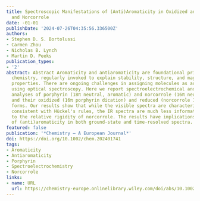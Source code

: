 ```yaml
---
title: Spectroscopic Manifestations of (Anti)Aromaticity in Oxidized and Reduced Porphyrin
  and Norcorrole
date: -01-01
publishDate: '2024-07-26T04:35:56.336500Z'
authors:
- Stephen D. S. Bortolussi
- Carmen Zhou
- Nicholas B. Lynch
- Martin D. Peeks
publication_types:
- '2'
abstract: Abstract Aromaticity and antiaromaticity are foundational principes in organic
  chemistry, regularly invoked to explain stability, structure, and magnetic and electronic
  properties. There are ongoing challenges in assigning molecules as aromatic or antiaromatic
  using optical spectroscopy. Here we report spectroelectrochemical and computational
  analyses of porphyrin (18π neutral, aromatic) and norcorrole (16π neutral, antiaromatic),
  and their oxidized (16π porphyrin dication) and reduced (norcorrole 18π dianion)
  forms. Our results show that while the visible spectra are characteristic of (anti)aromaticity
  consistent with Hückel's rules, the IR spectra are much less informative, owing
  to the relative rigidity of norcorrole. The results have implications for the assignment
  of (anti)aromaticity in both ground-state and time-resolved spectra.
featured: false
publication: '*Chemistry – A European Journal*'
doi: https://doi.org/10.1002/chem.202401741
tags:
- Aromaticity
- Antiaromaticity
- Porphyrin
- Spectroelectrochemistry
- Norcorrole
links:
- name: URL
  url: https://chemistry-europe.onlinelibrary.wiley.com/doi/abs/10.1002/chem.202401741
---
```


